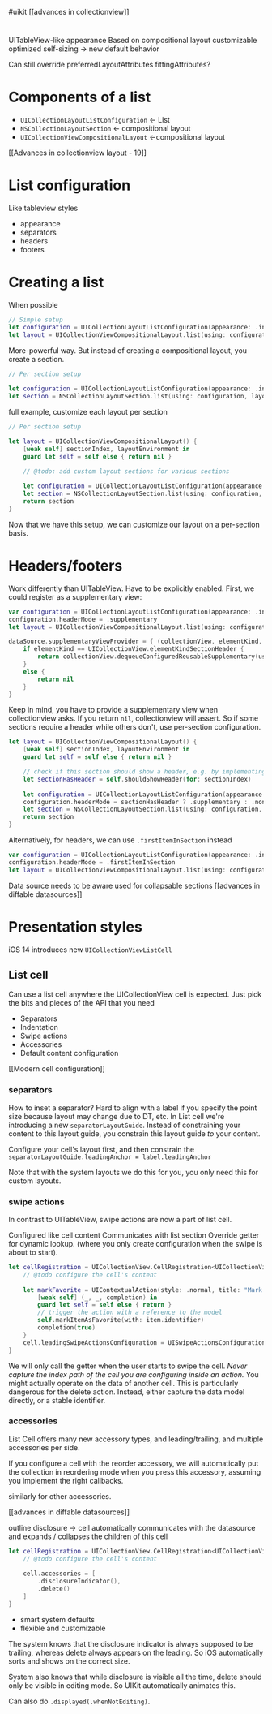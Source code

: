 #uikit 
[[advances in collectionview]]

# 
UITableView-like appearance
Based on compositional layout
customizable
optimized self-sizing -> new default behavior

Can still override preferredLayoutAttributes fittingAttributes?



# Components of a list
* `UICollectionLayoutListConfiguration` <- List
* `NSCollectionLayoutSection` <- compositional layout
* `UICollectionViewCompositionalLayout` <-compositional layout

[[Advances in collectionview layout - 19]]

# List configuration
Like tableview styles

* appearance
* separators
* headers
* footers

# Creating a list
When possible
```swift
// Simple setup     
let configuration = UICollectionLayoutListConfiguration(appearance: .insetGrouped)
let layout = UICollectionViewCompositionalLayout.list(using: configuration)
```

More-powerful way.  But instead of creating a compositional layout, you create a section.

```swift
// Per section setup
     
let configuration = UICollectionLayoutListConfiguration(appearance: .insetGrouped)
let section = NSCollectionLayoutSection.list(using: configuration, layoutEnvironment: layoutEnvironment)
```

full example, customize each layout per section
```swift
// Per section setup

let layout = UICollectionViewCompositionalLayout() {
    [weak self] sectionIndex, layoutEnvironment in
    guard let self = self else { return nil }

    // @todo: add custom layout sections for various sections
  
    let configuration = UICollectionLayoutListConfiguration(appearance: .insetGrouped)
    let section = NSCollectionLayoutSection.list(using: configuration, layoutEnvironment: layoutEnvironment)
    return section
}
```

Now that we have this setup, we can customize our layout on a per-section basis.

# Headers/footers
Work differently than UITableView.
Have to be explicitly enabled.  First, we could register as a supplementary view:

```swift
var configuration = UICollectionLayoutListConfiguration(appearance: .insetGrouped)
configuration.headerMode = .supplementary
let layout = UICollectionViewCompositionalLayout.list(using: configuration)

dataSource.supplementaryViewProvider = { (collectionView, elementKind, indexPath) in
    if elementKind == UICollectionView.elementKindSectionHeader {
        return collectionView.dequeueConfiguredReusableSupplementary(using: header, for: indexPath)
    }
    else {
        return nil
    }
}
```
Keep in mind, you have to provide a supplementary view when collectionview asks.  If you return `nil`, collectionview will assert.  So if some sections require a header while others don't, use per-section configuration.

```swift
let layout = UICollectionViewCompositionalLayout() {
    [weak self] sectionIndex, layoutEnvironment in
    guard let self = self else { return nil }

    // check if this section should show a header, e.g. by implementing a shouldShowHeader(for:) method.
    let sectionHasHeader = self.shouldShowHeader(for: sectionIndex)
  
    let configuration = UICollectionLayoutListConfiguration(appearance: .insetGrouped)
    configuration.headerMode = sectionHasHeader ? .supplementary : .none
    let section = NSCollectionLayoutSection.list(using: configuration, layoutEnvironment: layoutEnvironment)
    return section
}
```

Alternatively, for headers, we can use `.firstItemInSection` instead

```swift
var configuration = UICollectionLayoutListConfiguration(appearance: .insetGrouped)
configuration.headerMode = .firstItemInSection
let layout = UICollectionViewCompositionalLayout.list(using: configuration)
```

Data source needs to be aware
used for collapsable sections
[[advances in diffable datasources]]

# Presentation styles
iOS 14 introduces new `UICollectionViewListCell`

## List cell
Can use a list cell anywhere the UICollectionView cell is expected.  Just pick the bits and pieces of the API that you need

* Separators
* Indentation
* Swipe actions
* Accessories
* Default content configuration

[[Modern cell configuration]]

### separators

How to inset a separator?  Hard to align with a label if you specify the point size because layout may change due to DT, etc.
In List cell we're introducing a new `separatorLayoutGuide`.  Instead of constraining your content to this layout guide, you constrain this layout guide *to* your content.

Configure your cell's layout first, and then constrain the `separatorLayoutGuide.leadingAnchor = label.leadingAnchor`

Note that with the system layouts we do this for you, you only need this for custom layouts.

### swipe actions

In contrast to UITableView, swipe actions are now a part of list cell.

Configured like cell content
Communicates with list section
Override getter for dynamic lookup.  (where you only create configuration when the swipe is about to start).

```swift
let cellRegistration = UICollectionView.CellRegistration<UICollectionViewListCell, Model> { (cell, indexPath, item) in
    // @todo configure the cell's content
    
    let markFavorite = UIContextualAction(style: .normal, title: "Mark as Favorite") {
        [weak self] (_, _, completion) in
        guard let self = self else { return }
        // trigger the action with a reference to the model
        self.markItemAsFavorite(with: item.identifier)
        completion(true)
    }
    cell.leadingSwipeActionsConfiguration = UISwipeActionsConfiguration(actions: [markFavorite])
}
```

We will only call the getter when the user starts to swipe the cell.
*Never capture the index path of the cell you are configuring inside an action.*
You might actually operate on the data of another cell.  This is particularly dangerous for the delete action.  Instead, either capture the data model directly, or a stable identifier.

### accessories

List Cell offers many new accessory types, and leading/trailing, and multiple accessories per side.

If you configure a cell with the reorder accessory, we will automatically put the collection in reordering mode when you press this accessory, assuming you implement the right callbacks.

similarly for other accessories.

[[advances in diffable datasources]]

outline disclosure -> cell automatically communicates with the datasource and expands / collapses the children of this cell

```swift
let cellRegistration = UICollectionView.CellRegistration<UICollectionViewListCell, String> { (cell, indexPath, item) in
    // @todo configure the cell's content
                                                                                            
    cell.accessories = [
        .disclosureIndicator(),
        .delete()
    ]
}
```

* smart system defaults
* flexible and customizable

The system knows that the disclosure indicator is always supposed to be trailing, whereas delete always appears on the leading.  So iOS automatically sorts and shows on the correct size.

System also knows that while disclosure is visible all the time, delete should only be visible in editing mode.  So UIKit automatically animates this.

Can also do `.displayed(.whenNotEditing)`.

